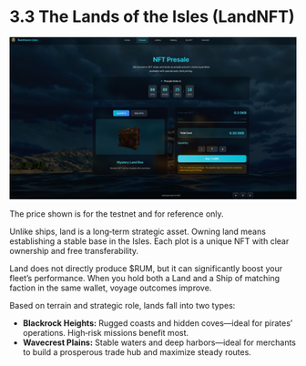 
# 3.3 The Lands of the Isles (LandNFT)

![Land NFT](../presale-land-nft.png)

The price shown is for the testnet and for reference only.


Unlike ships, land is a long‑term strategic asset. Owning land means establishing a stable base in the Isles. Each plot is a unique NFT with clear ownership and free transferability.

Land does not directly produce $RUM, but it can significantly boost your fleet’s performance. When you hold both a Land and a Ship of matching faction in the same wallet, voyage outcomes improve.

Based on terrain and strategic role, lands fall into two types:
* **Blackrock Heights:** Rugged coasts and hidden coves—ideal for pirates’ operations. High‑risk missions benefit most.
* **Wavecrest Plains:** Stable waters and deep harbors—ideal for merchants to build a prosperous trade hub and maximize steady routes.

 
